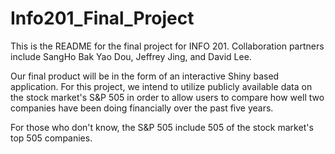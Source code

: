 # Info201_Final_Project

This is the README for the final project for INFO 201. Collaboration partners include SangHo Bak Yao Dou, Jeffrey Jing, and David Lee. 

Our final product will be in the form of an interactive Shiny based application. For this project, we intend to utilize publicly available data on the stock market's S&P 505 in order to allow users to compare how well two companies have been doing financially over the past five years. 

For those who don't know, the S&P 505 include 505 of the stock market's top 505 companies.
